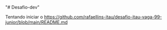 "# Desafio-dev" 


Tentando iniciar o https://github.com/rafaellins-itau/desafio-itau-vaga-99-junior/blob/main/README.md
